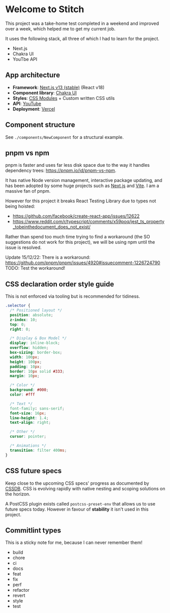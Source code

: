 # Welcome to Stitch

This project was a take-home test completed in a weekend and improved over a week, which helped me to get my current job.

It uses the following stack, all three of which I had to learn for the project.

- Next.js
- Chakra UI
- YouTbe API

## App architecture

- **Framework**: [Next.js v13 (stable)](https://nextjs.org/docs/getting-started) (React v18)
- **Component library**: [Chakra UI](https://chakra-ui.com/)
- **Styles**: [CSS Modules](https://nextjs.org/docs/basic-features/built-in-css-support#adding-component-level-css) + Custom written CSS utils
- **API**: [YouTube](https://developers.google.com/youtube/)
- **Deployment**: [Vercel](https://vercel.com/)

## Component structure

See `./components/NewComponent` for a structural example.

## pnpm vs npm

pnpm is faster and uses far less disk space due to the way it handles dependency
trees: https://pnpm.io/id/pnpm-vs-npm.

It has native Node version management, interactive package updating, and has
been adopted by some huge projects such as [Next.js](https://github.com/vercel/next.js)
and [Vite](https://github.com/vitejs/vite). I am a massive fan of pnpm.

However for this project it breaks React Testing Library due to types not being
hoisted:

- https://github.com/facebook/create-react-app/issues/12622
- https://www.reddit.com/r/typescript/comments/x59poq/jest_ts_property_tobeinthedocument_does_not_exist/

Rather than spend too much time trying to find a workaround (the SO suggestions
do not work for this project), we will be using npm until the issue is resolved.

Update 15/12/22: There is a workaround: https://github.com/pnpm/pnpm/issues/4920#issuecomment-1226724790
TODO: Test the workaround!

## CSS declaration order style guide

This is not enforced via tooling but is recommended for tidiness.

```css
.selector {
  /* Positioned layout */
  position: absolute;
  z-index: 10;
  top: 0;
  right: 0;

  /* Display & Box Model */
  display: inline-block;
  overflow: hidden;
  box-sizing: border-box;
  width: 100px;
  height: 100px;
  padding: 10px;
  border: 10px solid #333;
  margin: 10px;

  /* Color */
  background: #000;
  color: #fff

  /* Text */
  font-family: sans-serif;
  font-size: 16px;
  line-height: 1.4;
  text-align: right;

  /* Other */
  cursor: pointer;

  /* Animations */
  transition: filter 400ms;
}
```

## CSS future specs

Keep close to the upcoming CSS specs' progress as documented by [CSSDB](https://cssdb.org/#all-property). CSS is evolving rapidly with native nesting and scoping solutions on the horizon.

A PostCSS plugin exists called `postcss-preset-env` that allows us to use future
specs today. However in favour of **stability** it isn't used in this project.

## Commitlint types

This is a sticky note for me, because I can never remember them!

- build
- chore
- ci
- docs
- feat
- fix
- perf
- refactor
- revert
- style
- test

